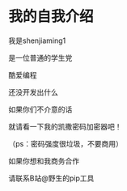 # 我的自我介绍
我是shenjiaming1

是一位普通的学生党

酷爱编程

还没开发出什么

如果你们不介意的话

就请看一下我的凯撒密码加密器吧！

（ps：密码强度很垃圾，不要商用）

如果你想和我商务合作

请联系B站@野生的pip工具
